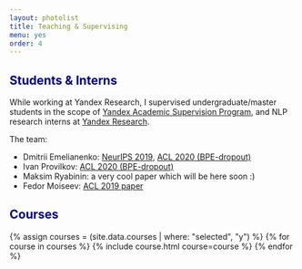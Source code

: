 ```yaml
---
layout: photolist
title: Teaching & Supervising
menu: yes
order: 4
---
```


## <span style="color:darkblue"> Students & Interns </span>
While working at Yandex Research, I supervised undergraduate/master students in the scope of
[Yandex Academic Supervision Program](https://yandex.ru/jobs/vacancies/research/scientific_leadership_prog/), 
and NLP research interns at [Yandex Research]({{site.yandex_research_main}}).


The team:
* Dmitrii Emelianenko: [NeurIPS 2019](https://arxiv.org/abs/1911.00176), [ACL 2020 (BPE-dropout)](https://arxiv.org/abs/1910.13267)
* Ivan Provilkov: [ACL 2020 (BPE-dropout)](https://arxiv.org/abs/1910.13267)
* Maksim Ryabinin: a very cool paper which will be here soon :)
* Fedor Moiseev: [ACL 2019 paper](https://www.aclweb.org/anthology/P19-1580/)



## <span style="color:darkblue"> Courses </span>
{% assign courses = (site.data.courses | where: "selected", "y") %}
{% for course in courses %}
{% include course.html course=course %}
{% endfor %}

